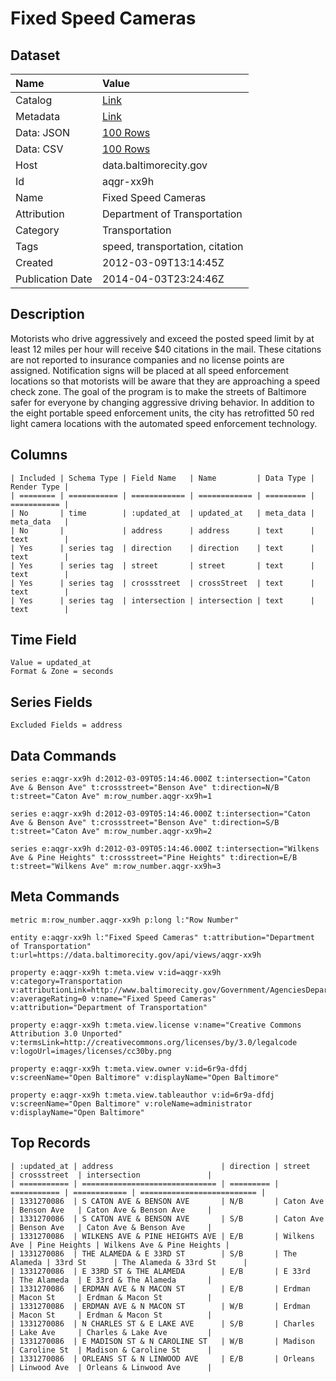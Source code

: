# Fixed Speed Cameras

## Dataset

| Name | Value |
| :--- | :---- |
| Catalog | [Link](https://catalog.data.gov/dataset/fixed-speed-cameras-f24ca) |
| Metadata | [Link](https://data.baltimorecity.gov/api/views/aqgr-xx9h) |
| Data: JSON | [100 Rows](https://data.baltimorecity.gov/api/views/aqgr-xx9h/rows.json?max_rows=100) |
| Data: CSV | [100 Rows](https://data.baltimorecity.gov/api/views/aqgr-xx9h/rows.csv?max_rows=100) |
| Host | data.baltimorecity.gov |
| Id | aqgr-xx9h |
| Name | Fixed Speed Cameras |
| Attribution | Department of Transportation |
| Category | Transportation |
| Tags | speed, transportation, citation |
| Created | 2012-03-09T13:14:45Z |
| Publication Date | 2014-04-03T23:24:46Z |

## Description

Motorists who drive aggressively and exceed the posted speed limit by at least 12 miles per hour will receive $40 citations in the mail. These citations are not reported to insurance companies and no license points are assigned. Notification signs will be placed at all speed enforcement locations so that motorists will be aware that they are approaching a speed check zone. The goal of the program is to make the streets of Baltimore safer for everyone by changing aggressive driving behavior. In addition to the eight portable speed enforcement units, the city has retrofitted 50 red light camera locations with the automated speed enforcement technology.

## Columns

```ls
| Included | Schema Type | Field Name   | Name         | Data Type | Render Type |
| ======== | =========== | ============ | ============ | ========= | =========== |
| No       | time        | :updated_at  | updated_at   | meta_data | meta_data   |
| No       |             | address      | address      | text      | text        |
| Yes      | series tag  | direction    | direction    | text      | text        |
| Yes      | series tag  | street       | street       | text      | text        |
| Yes      | series tag  | crossstreet  | crossStreet  | text      | text        |
| Yes      | series tag  | intersection | intersection | text      | text        |
```

## Time Field

```ls
Value = updated_at
Format & Zone = seconds
```

## Series Fields

```ls
Excluded Fields = address
```

## Data Commands

```ls
series e:aqgr-xx9h d:2012-03-09T05:14:46.000Z t:intersection="Caton Ave & Benson Ave" t:crossstreet="Benson Ave" t:direction=N/B t:street="Caton Ave" m:row_number.aqgr-xx9h=1

series e:aqgr-xx9h d:2012-03-09T05:14:46.000Z t:intersection="Caton Ave & Benson Ave" t:crossstreet="Benson Ave" t:direction=S/B t:street="Caton Ave" m:row_number.aqgr-xx9h=2

series e:aqgr-xx9h d:2012-03-09T05:14:46.000Z t:intersection="Wilkens Ave & Pine Heights" t:crossstreet="Pine Heights" t:direction=E/B t:street="Wilkens Ave" m:row_number.aqgr-xx9h=3
```

## Meta Commands

```ls
metric m:row_number.aqgr-xx9h p:long l:"Row Number"

entity e:aqgr-xx9h l:"Fixed Speed Cameras" t:attribution="Department of Transportation" t:url=https://data.baltimorecity.gov/api/views/aqgr-xx9h

property e:aqgr-xx9h t:meta.view v:id=aqgr-xx9h v:category=Transportation v:attributionLink=http://www.baltimorecity.gov/Government/AgenciesDepartments/Transportation/SpeedMonitoringLocations.aspx v:averageRating=0 v:name="Fixed Speed Cameras" v:attribution="Department of Transportation"

property e:aqgr-xx9h t:meta.view.license v:name="Creative Commons Attribution 3.0 Unported" v:termsLink=http://creativecommons.org/licenses/by/3.0/legalcode v:logoUrl=images/licenses/cc30by.png

property e:aqgr-xx9h t:meta.view.owner v:id=6r9a-dfdj v:screenName="Open Baltimore" v:displayName="Open Baltimore"

property e:aqgr-xx9h t:meta.view.tableauthor v:id=6r9a-dfdj v:screenName="Open Baltimore" v:roleName=administrator v:displayName="Open Baltimore"
```

## Top Records

```ls
| :updated_at | address                        | direction | street      | crossstreet  | intersection               | 
| =========== | ============================== | ========= | =========== | ============ | ========================== | 
| 1331270086  | S CATON AVE & BENSON AVE       | N/B       | Caton Ave   | Benson Ave   | Caton Ave & Benson Ave     | 
| 1331270086  | S CATON AVE & BENSON AVE       | S/B       | Caton Ave   | Benson Ave   | Caton Ave & Benson Ave     | 
| 1331270086  | WILKENS AVE & PINE HEIGHTS AVE | E/B       | Wilkens Ave | Pine Heights | Wilkens Ave & Pine Heights | 
| 1331270086  | THE ALAMEDA & E 33RD ST        | S/B       | The Alameda | 33rd St      | The Alameda & 33rd St      | 
| 1331270086  | E 33RD ST & THE ALAMEDA        | E/B       | E 33rd      | The Alameda  | E 33rd & The Alameda       | 
| 1331270086  | ERDMAN AVE & N MACON ST        | E/B       | Erdman      | Macon St     | Erdman & Macon St          | 
| 1331270086  | ERDMAN AVE & N MACON ST        | W/B       | Erdman      | Macon St     | Erdman & Macon St          | 
| 1331270086  | N CHARLES ST & E LAKE AVE      | S/B       | Charles     | Lake Ave     | Charles & Lake Ave         | 
| 1331270086  | E MADISON ST & N CAROLINE ST   | W/B       | Madison     | Caroline St  | Madison & Caroline St      | 
| 1331270086  | ORLEANS ST & N LINWOOD AVE     | E/B       | Orleans     | Linwood Ave  | Orleans & Linwood Ave      | 
```